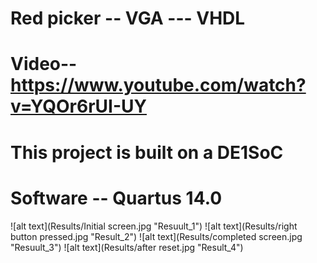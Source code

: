 # Red picker -- VGA --- VHDL
# Video-- https://www.youtube.com/watch?v=YQOr6rUI-UY
# This project is built on a DE1SoC
# Software -- Quartus 14.0
![alt text](Results/Initial screen.jpg "Resuult_1")
![alt text](Results/right button pressed.jpg "Result_2")
![alt text](Results/completed screen.jpg "Resuult_3")
![alt text](Results/after reset.jpg "Result_4")



